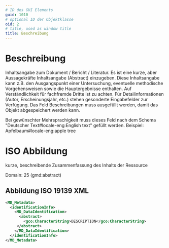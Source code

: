 ```yaml
---
# ID des GUI Elements
guid: 1010
# optional ID der Objektklasse
oid: 2
# title, used as window title
title: Beschreibung
---
```


# Beschreibung

Inhaltsangabe zum Dokument / Bericht / Literatur. Es ist eine kurze, aber Aussagekräfte Inhaltsangabe (Abstract) einzugeben. Diese Inhaltsangabe kann z.B. den Ausgangspunkt einer Untersuchung, eventuelle methodische Vorgehensweisen sowie die Hauptergebnisse enthalten. Auf Verständlichkeit für fachfremde Dritte ist zu achten. Für Detailinformationen (Autor, Erscheinungsjahr, etc.) stehen gesonderte Eingabefelder zur Verfügung. Das Feld Beschreibungen muss ausgefüllt werden, damit das Objekt abgespeichert werden kann.

Bei gewünschter Mehrsprachigkeit muss dieses Feld nach dem Schema "Deutscher Text#locale-eng:English text" gefüllt werden. Beispiel: Apfelbaum#locale-eng:apple tree

# ISO Abbildung

kurze, beschreibende Zusammenfassung des Inhalts der Ressource

Domain: 25 (gmd:abstract)

## Abbildung ISO 19139 XML

```XML
<MD_Metadata>
  <identificationInfo>
    <MD_DataIdentification>
      <abstract>
        <gco:CharacterString>DESCRIPTION</gco:CharacterString>
     </abstract>
    </MD_DataIdentification>
  </identificationInfo>
</MD_Metadata>
```
